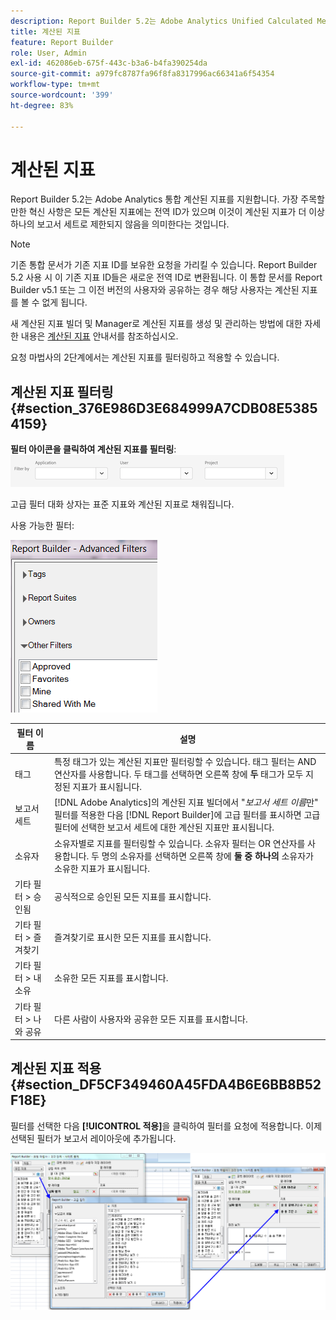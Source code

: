```yaml
---
description: Report Builder 5.2는 Adobe Analytics Unified Calculated Metrics를 지원합니다. 가장 주목할 만한 혁신 사항은 모든 계산된 지표에는 전역 ID가 있으며 이것이 계산된 지표가 더 이상 하나의 보고서 세트로 제한되지 않음을 의미한다는 것입니다.
title: 계산된 지표
feature: Report Builder
role: User, Admin
exl-id: 462086eb-675f-443c-b3a6-b4fa390254da
source-git-commit: a979fc8787fa96f8fa8317996ac66341a6f54354
workflow-type: tm+mt
source-wordcount: '399'
ht-degree: 83%

---
```


# 계산된 지표

Report Builder 5.2는 Adobe Analytics 통합 계산된 지표를 지원합니다. 가장 주목할 만한 혁신 사항은 모든 계산된 지표에는 전역 ID가 있으며 이것이 계산된 지표가 더 이상 하나의 보고서 세트로 제한되지 않음을 의미한다는 것입니다.

>[!NOTE]
>
>기존 통합 문서가 기존 지표 ID를 보유한 요청을 가리킬 수 있습니다. Report Builder 5.2 사용 시 이 기존 지표 ID들은 새로운 전역 ID로 변환됩니다. 이 통합 문서를 Report Builder v5.1 또는 그 이전 버전의 사용자와 공유하는 경우 해당 사용자는 계산된 지표를 볼 수 없게 됩니다.

새 계산된 지표 빌더 및 Manager로 계산된 지표를 생성 및 관리하는 방법에 대한 자세한 내용은 [계산된 지표](https://experienceleague.adobe.com/docs/analytics/components/calculated-metrics/cm-overview.html) 안내서를 참조하십시오.

요청 마법사의 2단계에서는 계산된 지표를 필터링하고 적용할 수 있습니다.

## 계산된 지표 필터링 {#section_376E986D3E684999A7CDB08E53854159}

**필터 아이콘을 클릭하여 계산된 지표를 필터링**: ![응용 프로그램, 사용자, 프로젝트 필드를 보여주는 필터 옵션의 스크린샷](/help/admin/admin/assets/filter.png)

고급 필터 대화 상자는 표준 지표와 계산된 지표로 채워집니다.

사용 가능한 필터:

![다음 표에 설명된 고급 필터 옵션을 보여 주는 스크린샷입니다.](assets/advanced_filters.png)

| 필터 이름 | 설명 |
|---|---|
| 태그 | 특정 태그가 있는 계산된 지표만 필터링할 수 있습니다. 태그 필터는 AND 연산자를 사용합니다. 두 태그를 선택하면 오른쪽 창에 **두** 태그가 모두 지정된 지표가 표시됩니다. |
| 보고서 세트 | [!DNL Adobe Analytics]의 계산된 지표 빌더에서 &quot;*보고서 세트 이름*&#x200B;만&quot; 필터를 적용한 다음 [!DNL Report Builder]에 고급 필터를 표시하면 고급 필터에 선택한 보고서 세트에 대한 계산된 지표만 표시됩니다. |
| 소유자 | 소유자별로 지표를 필터링할 수 있습니다. 소유자 필터는 OR 연산자를 사용합니다. 두 명의 소유자를 선택하면 오른쪽 창에 **둘 중 하나의** 소유자가 소유한 지표가 표시됩니다. |
| 기타 필터 > 승인됨 | 공식적으로 승인된 모든 지표를 표시합니다. |
| 기타 필터 > 즐겨찾기 | 즐겨찾기로 표시한 모든 지표를 표시합니다. |
| 기타 필터 > 내 소유 | 소유한 모든 지표를 표시합니다. |
| 기타 필터 > 나와 공유 | 다른 사람이 사용자와 공유한 모든 지표를 표시합니다. |

## 계산된 지표 적용 {#section_DF5CF349460A45FDA4B6E6BB8B52F18E}

필터를 선택한 다음 **[!UICONTROL 적용]**&#x200B;을 클릭하여 필터를 요청에 적용합니다. 이제 선택된 필터가 보고서 레이아웃에 추가됩니다.

![요청 마법사 2단계 - 사이트 합계가 고급 필터 창 및 적용된 보고서 지표를 나타내는 스크린샷입니다.](assets/filtering_for_metric.png)
